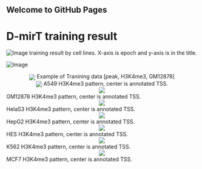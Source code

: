 ## Welcome to GitHub Pages
# D-mirT training result

![Image](/img/trn_result_by_cell_line.png)
training result by cell lines. X-axis is epoch and y-axis is in the title.

![Image](/img/result_figure0.png)

<div align='center'><img align="center" src="/img/example_of_H3K4me3_GM_trn_data.gif">
Example of Tranining data [peak, H3K4me3, GM12878]</div>

<div align='center'><img align="center" src="/img/A549_24.png">
A549 H3K4me3 pattern, center is annotated TSS.</div>

<div align='center'><img align="center" src="/img/GM12878_24.png"></div>
GM12878 H3K4me3 pattern, center is annotated TSS.

<div align='center'><img align="center" src="/img/HelaS3_24.png"></div>
HelaS3 H3K4me3 pattern, center is annotated TSS.

<div align='center'><img align="center" src="/img/HepG2_24.png"></div>
HepG2 H3K4me3 pattern, center is annotated TSS.

<div align='center'><img align="center" src="/img/HES_24.png"></div>
HES H3K4me3 pattern, center is annotated TSS.

<div align='center'><img align="center" src="/img/K562_24.png"></div>
K562 H3K4me3 pattern, center is annotated TSS.

<div align='center'><img align="center" src="/img/MCF7_24.png"></div>
MCF7 H3K4me3 pattern, center is annotated TSS.
